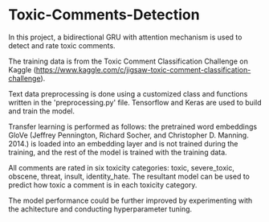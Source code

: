 # Toxic-Comments-Detection
In this project, a bidirectional GRU with attention mechanism is used to detect and rate toxic comments.

The training data is from the Toxic Comment Classification Challenge on Kaggle (https://www.kaggle.com/c/jigsaw-toxic-comment-classification-challenge).

Text data preprocessing is done using a customized class and functions written in the 'preprocessing.py' file. Tensorflow and Keras are used to build and train the model.

Transfer learning is performed as follows: the pretrained word embeddings GloVe (Jeffrey Pennington, Richard Socher, and Christopher D. Manning. 2014.) is loaded into an embedding layer and is not trained during the training, and the rest of the model is trained with the training data.

All comments are rated in six toxicity categories: toxic, severe_toxic, obscene, threat, insult, identity_hate. The resultant model can be used to predict how toxic a comment is in each toxicity category. 

The model performance could be further improved by experimenting with the achitecture and conducting hyperparameter tuning.
